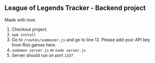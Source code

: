 ## League of Legends Tracker - Backend project

Made with love.

1. Checkout project.
2. `npm install`
3. Go to `/routes/summoner.js` and go to line 12. Please add your API key from Riot games here.
4. `nodemon server.js` or `node server.js`
5. Server should run on port `1337`
